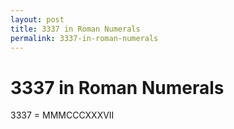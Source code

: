 ```yaml
---
layout: post
title: 3337 in Roman Numerals
permalink: 3337-in-roman-numerals
---
```


# 3337 in Roman Numerals

3337 = MMMCCCXXXVII
